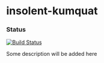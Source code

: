 # insolent-kumquat

### Status
[![Build Status](https://travis-ci.org/choss/insolent-kumquat.svg?branch=master)](https://travis-ci.org/choss/insolent-kumquat)

Some description will be added here
